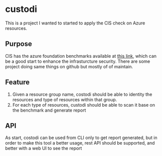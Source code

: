# custodi

This is a project I wanted to started to apply the CIS check on Azure resources. 

## Purpose
CIS has the azure foundation benchmarks available at [this link](https://www.cisecurity.org/blog/cis-microsoft-azure-foundations-benchmark-v1-0-0-now-available/), which can be a good start to enhance the infrasturcture security. There are some project doing same things on github but mostly of of maintain. 

## Feature
1. Given a resource group name, costodi should be able to identity the resources and type of resources within that group. 
2. For each type of resources, custodi should be able to scan it base on the benchmark and generate report

## API
As start, costodi can be used from CLI only to get report generated, but in order to make this tool a better usage, rest API should be supported, and better with a web UI to see the report
